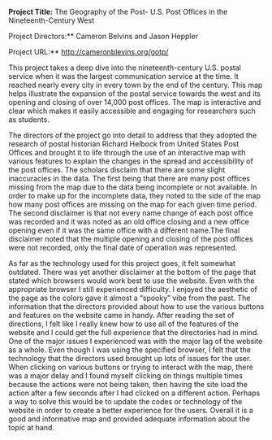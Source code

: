 **Project Title:**
The Geography of the Post- U.S. Post Offices in the Nineteenth-Century West

Project Directors:**
Cameron Belvins and Jason Heppler

Project URL:**
http://cameronblevins.org/gotp/

This project takes a deep dive into the nineteenth-century U.S. postal service when it was the largest communication service at the time. It reached nearly every city in every town by the end of the century. This map helps illustrate the expansion of the postal service towards the west and its opening and closing of over 14,000 post offices. The map is interactive and clear which makes it easily accessible and engaging for researchers such as students. 

The directors of the project go into detail to address that they adopted the research of postal historian Richard Helbock from United States Post Offices and brought it to life through the use of an interactive map with various features to explain the changes in the spread and accessibility of the post offices. The scholars disclaim that there are some slight inaccuracies in the data. The first being that there are many post offices missing from the map due to the data being incomplete or not available. In order to make up for the incomplete data, they noted to the side of the map how many post offices are missing on the map for each given time period. The second disclaimer is that not every name change of each post office was recorded and it was noted as an old office closing and a new office opening even if it was the same office with a different name.The final disclaimer noted that the multiple opening and closing of the post offices were not recorded, only the final date of operation was represented. 

As far as the technology used for this project goes, it felt somewhat outdated. There was yet another disclaimer at the bottom of the page that stated which browsers would work best to use the website. Even with the appropriate browser I still experienced difficulty. I enjoyed the aesthetic of the page as the colors gave it almost a “spooky” vibe from the past. The information that the directors provided about how to use the various buttons and features on the website came in handy. After reading the set of directions, I felt like I really knew how to use all of the features of the website and I could get the full experience that the directories had in mind. One of the major issues I experienced was with the major lag of the website as a whole. Even though I was using the specified browser, I felt that the technology that the directors used brought up lots of issues for the user. When clicking on various buttons or trying to interact with the map, there was a major delay and I found myself clicking on things multiple times because the actions were not being taken, then having the site load the action after a few seconds after I had clicked on a different action. Perhaps a way to solve this would be to update the codes or technology of the website in order to create a better experience for the users. Overall it is a good and informative map and provided adequate information about the topic at hand. 

